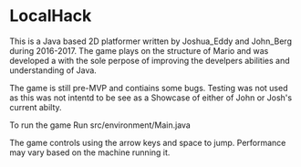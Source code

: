 # LocalHack
This is a Java based 2D platformer written by Joshua_Eddy and John_Berg during 2016-2017. 
The game plays on the structure of Mario and was developed a with the sole perpose of improving 
the develpers abilities and understanding of Java.

The game is still pre-MVP and contiains some bugs. Testing was not used as this was not intentd to 
be see as a Showcase of either of John or Josh's current abilty.

To run the game Run src/environment/Main.java

The game controls using the arrow keys and space to jump. Performance may vary based on the 
machine running it.
